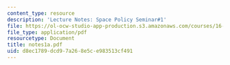 ```yaml
---
content_type: resource
description: 'Lecture Notes: Space Policy Seminar#1'
file: https://ol-ocw-studio-app-production.s3.amazonaws.com/courses/16-891j-space-policy-seminar-spring-2003/d8ec1789dcd97a268e5ce983513cf491_notes1a.pdf
file_type: application/pdf
resourcetype: Document
title: notes1a.pdf
uid: d8ec1789-dcd9-7a26-8e5c-e983513cf491
---
```

